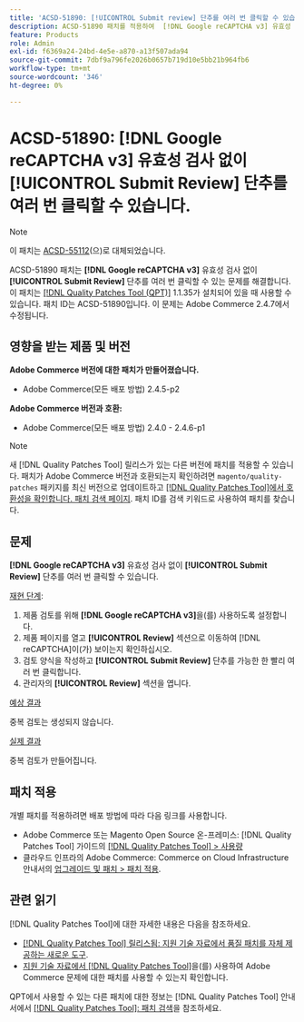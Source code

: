 ```yaml
---
title: 'ACSD-51890: [!UICONTROL Submit review] 단추를 여러 번 클릭할 수 있습니다.'
description: ACSD-51890 패치를 적용하여  [!DNL Google reCAPTCHA v3] 유효성 검사 없이 [!UICONTROL Submit Review] 단추를 여러 번 클릭할 수 있는 Adobe Commerce 문제를 해결합니다.
feature: Products
role: Admin
exl-id: f6369a24-24bd-4e5e-a870-a13f507ada94
source-git-commit: 7dbf9a796fe2026b0657b719d10e5bb21b964fb6
workflow-type: tm+mt
source-wordcount: '346'
ht-degree: 0%

---
```


# ACSD-51890: **[!DNL Google reCAPTCHA v3]** 유효성 검사 없이 **[!UICONTROL Submit Review]** 단추를 여러 번 클릭할 수 있습니다.

>[!NOTE]
>
>이 패치는 [ACSD-55112](/help/support-tools/patches-available-in-qpt-tool/v1-1-42/acsd-55112-submit-review-button-can-be-clicked-multiple-times.md)(으)로 대체되었습니다.

ACSD-51890 패치는 **[!DNL Google reCAPTCHA v3]** 유효성 검사 없이 **[!UICONTROL Submit Review]** 단추를 여러 번 클릭할 수 있는 문제를 해결합니다. 이 패치는 [[!DNL Quality Patches Tool (QPT)]](/help/announcements/adobe-commerce-announcements/magento-quality-patches-released-new-tool-to-self-serve-quality-patches.md) 1.1.35가 설치되어 있을 때 사용할 수 있습니다. 패치 ID는 ACSD-51890입니다. 이 문제는 Adobe Commerce 2.4.7에서 수정됩니다.

## 영향을 받는 제품 및 버전

**Adobe Commerce 버전에 대한 패치가 만들어졌습니다.**

* Adobe Commerce(모든 배포 방법) 2.4.5-p2

**Adobe Commerce 버전과 호환:**

* Adobe Commerce(모든 배포 방법) 2.4.0 - 2.4.6-p1

>[!NOTE]
>
>새 [!DNL Quality Patches Tool] 릴리스가 있는 다른 버전에 패치를 적용할 수 있습니다. 패치가 Adobe Commerce 버전과 호환되는지 확인하려면 `magento/quality-patches` 패키지를 최신 버전으로 업데이트하고 [[!DNL Quality Patches Tool]에서 호환성을 확인합니다. 패치 검색 페이지](https://experienceleague.adobe.com/tools/commerce-quality-patches/index.html). 패치 ID를 검색 키워드로 사용하여 패치를 찾습니다.

## 문제

**[!DNL Google reCAPTCHA v3]** 유효성 검사 없이 **[!UICONTROL Submit Review]** 단추를 여러 번 클릭할 수 있습니다.

<u>재현 단계</u>:

1. 제품 검토를 위해 **[!DNL Google reCAPTCHA v3]**&#x200B;을(를) 사용하도록 설정합니다.
1. 제품 페이지를 열고 **[!UICONTROL Review]** 섹션으로 이동하여 [!DNL reCAPTCHA]이(가) 보이는지 확인하십시오.
1. 검토 양식을 작성하고 **[!UICONTROL Submit Review]** 단추를 가능한 한 빨리 여러 번 클릭합니다.
1. 관리자의 **[!UICONTROL Review]** 섹션을 엽니다.

<u>예상 결과</u>

중복 검토는 생성되지 않습니다.

<u>실제 결과</u>

중복 검토가 만들어집니다.

## 패치 적용

개별 패치를 적용하려면 배포 방법에 따라 다음 링크를 사용합니다.

* Adobe Commerce 또는 Magento Open Source 온-프레미스: [!DNL Quality Patches Tool] 가이드의 [[!DNL Quality Patches Tool] > 사용량](<https://experienceleague.adobe.com/docs/commerce-operations/tools/quality-patches-tool/usage.html>)
* 클라우드 인프라의 Adobe Commerce: Commerce on Cloud Infrastructure 안내서의 [업그레이드 및 패치 > 패치 적용](https://experienceleague.adobe.com/docs/commerce-cloud-service/user-guide/develop/upgrade/apply-patches.html).

## 관련 읽기

[!DNL Quality Patches Tool]에 대한 자세한 내용은 다음을 참조하세요.

* [[!DNL Quality Patches Tool] 릴리스됨: 지원 기술 자료에서 품질 패치를 자체 제공하는 새로운 도구](/help/announcements/adobe-commerce-announcements/magento-quality-patches-released-new-tool-to-self-serve-quality-patches.md).
* [지원 기술 자료에서  [!DNL Quality Patches Tool]](/help/support-tools/patches-available-in-qpt-tool/check-patch-for-magento-issue-with-magento-quality-patches.md)을(를) 사용하여 Adobe Commerce 문제에 대한 패치를 사용할 수 있는지 확인합니다.

QPT에서 사용할 수 있는 다른 패치에 대한 정보는 [!DNL Quality Patches Tool] 안내서에서 [[!DNL Quality Patches Tool]: 패치 검색](<https://experienceleague.adobe.com/tools/commerce-quality-patches/index.html>)을 참조하세요.
